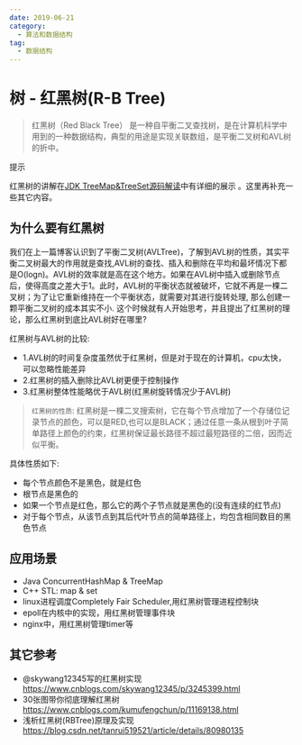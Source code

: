 ```yaml
---
date: 2019-06-21
category:
  - 算法和数据结构
tag:
  - 数据结构
---
```

# 树 - 红黑树(R-B Tree) 

> 红黑树（Red Black Tree） 是一种自平衡二叉查找树，是在计算机科学中用到的一种数据结构，典型的用途是实现关联数组，是平衡二叉树和AVL树的折中。

提示

红黑树的讲解在[JDK TreeMap&TreeSet源码解读]()中有详细的展示 。这里再补充一些其它内容。

## 为什么要有红黑树

我们在上一篇博客认识到了平衡二叉树(AVLTree)，了解到AVL树的性质，其实平衡二叉树最大的作用就是查找,AVL树的查找、插入和删除在平均和最坏情况下都是O(logn)。AVL树的效率就是高在这个地方。如果在AVL树中插入或删除节点后，使得高度之差大于1。此时，AVL树的平衡状态就被破坏，它就不再是一棵二叉树；为了让它重新维持在一个平衡状态，就需要对其进行旋转处理, 那么创建一颗平衡二叉树的成本其实不小. 这个时候就有人开始思考，并且提出了红黑树的理论，那么红黑树到底比AVL树好在哪里?

红黑树与AVL树的比较:

- 1.AVL树的时间复杂度虽然优于红黑树，但是对于现在的计算机，cpu太快，可以忽略性能差异
- 2.红黑树的插入删除比AVL树更便于控制操作
- 3.红黑树整体性能略优于AVL树(红黑树旋转情况少于AVL树)

> `红黑树的性质`: 红黑树是一棵二叉搜索树，它在每个节点增加了一个存储位记录节点的颜色，可以是RED,也可以是BLACK；通过任意一条从根到叶子简单路径上颜色的约束，红黑树保证最长路径不超过最短路径的二倍，因而近似平衡。

具体性质如下:

- 每个节点颜色不是黑色，就是红色
- 根节点是黑色的
- 如果一个节点是红色，那么它的两个子节点就是黑色的(没有连续的红节点)
- 对于每个节点，从该节点到其后代叶节点的简单路径上，均包含相同数目的黑色节点

## 应用场景

- Java ConcurrentHashMap & TreeMap
- C++ STL: map & set
- linux进程调度Completely Fair Scheduler,用红黑树管理进程控制块
- epoll在内核中的实现，用红黑树管理事件块
- nginx中，用红黑树管理timer等

## 其它参考

- @skywang12345写的红黑树实现 https://www.cnblogs.com/skywang12345/p/3245399.html
- 30张图带你彻底理解红黑树 https://www.cnblogs.com/kumufengchun/p/11169138.html
- 浅析红黑树(RBTree)原理及实现 https://blog.csdn.net/tanrui519521/article/details/80980135
